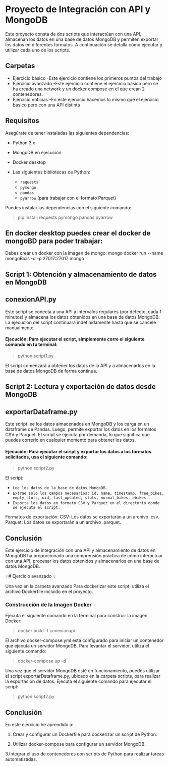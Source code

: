 # Proyecto de Integración con API y MongoDB

Este proyecto consta de dos scripts que interactúan con una API, almacenan los datos en una base de datos MongoDB y permiten exportar los datos en diferentes formatos. A continuación se detalla cómo ejecutar y utilizar cada uno de los scripts.
## Carpetas
- Ejercicio básico
  -Este ejercicio contiene los primeros puntos del trabajo 
- Ejercicio avanzado
  -Este ejercicio contiene el ejercicio básico pero se ha creado una network y un docker compose en el que crean 2 contenedores.   
- Ejercicio noticias
  -En este ejercicio hacemos lo mismo que el ejercicio básico pero con una API distinta 

## Requisitos
Asegúrate de tener instaladas las siguientes dependencias:

- Python 3.x
- MongoDB en ejecución
- Docker desktop
  
- Las siguientes bibliotecas de Python:
  - `requests`
  - `pymongo`
  - `pandas`
  - `pyarrow` (para trabajar con el formato Parquet)


Puedes instalar las dependencias con el siguiente comando:

> pip install requests pymongo pandas pyarrow

## En docker desktop puedes crear el docker de mongoBD para poder trabajar:
Debes crear un docker con la imagen de mongo:  mongo docker run --name mongoBicis -d -p 27017:27017 mongo

## Script 1: Obtención y almacenamiento de datos en MongoDB
## conexionAPI.py
Este script se conecta a una API a intervalos regulares (por defecto, cada 1 minutos) y almacena los datos obtenidos en una base de datos MongoDB. La ejecución del script continuará indefinidamente hasta que se cancele manualmente.
#### Ejecución: Para ejecutar el script, simplemente corre el siguiente comando en tu terminal:

> python script1.py

El script comenzará a obtener los datos de la API y a almacenarlos en la base de datos MongoDB de forma continua.

## Script 2: Lectura y exportación de datos desde MongoDB
## exportarDataframe.py
Este script lee los datos almacenados en MongoDB y los carga en un dataframe de Pandas. Luego, permite exportar los datos en los formatos CSV y Parquet. El script se ejecuta por demanda, lo que significa que puedes correrlo en cualquier momento para obtener los datos.
#### Ejecución: Para ejecutar el script y exportar los datos a los formatos solicitados, usa el siguiente comando:

> python script2.py

El script:

- `Lee los datos de la base de datos MongoDB.`
- `Extrae solo los campos necesarios: id, name, timestamp, free_bikes, empty_slots, uid, last_updated, slots, normal_bikes, ebikes.`
- `Exporta los datos en formato CSV y Parquet en el directorio donde se ejecuta el script.`

Formatos de exportación:
CSV: Los datos se exportarán a un archivo .csv.
Parquet: Los datos se exportarán a un archivo .parquet.

## Conclusión
Este ejercicio de integración con una API y almacenamiento de datos en MongoDB ha proporcionado una comprensión práctica de cómo interactuar con una API, procesar los datos obtenidos y almacenarlos en una base de datos MongoDB.


💡# Ejercicio avanzado 💡

Una vez en la carpeta avanzado Para dockerizar este script, utiliza el archivo Dockerfile incluido en el proyecto.

### Construcción de la Imagen Docker
Ejecuta el siguiente comando en la terminal para construir la imagen Docker:

> docker build -t conexionapi .

El archivo docker-compose.yml está configurado para iniciar un contenedor que ejecuta un servidor MongoDB. Para levantar el servidor, utiliza el siguiente comando:

> docker-compose up -d

Una vez que el servidor MongoDB esté en funcionamiento, puedes utilizar el script exportarDataframe.py, ubicado en la carpeta scripts, para realizar la exportación de datos.
Ejecuta el siguiente comando para ejecutar el script:

> python script2.py

## Conclusión

En este ejercicio he aprendido a:

1. Crear y configurar un Dockerfile para dockerizar un script de Python.

2. Utilizar docker-compose para configurar un servidor MongoDB.

3.Integrar el uso de contenedores con scripts de Python para realizar tareas automatizadas.

